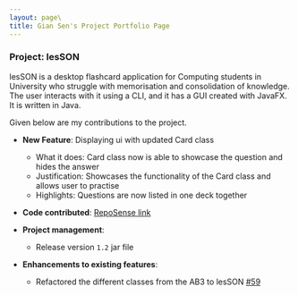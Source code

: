 ```yaml
---
layout: page\
title: Gian Sen's Project Portfolio Page
---
```


### Project: lesSON

lesSON is a desktop flashcard application for Computing students in University who struggle with
memorisation and consolidation of knowledge. The user interacts with it using a CLI, and it has a
GUI created with JavaFX. It is written in Java.

Given below are my contributions to the project.


* **New Feature**: Displaying ui with updated Card class
  * What it does: Card class now is able to showcase the question and hides the answer
  * Justification: Showcases the functionality of the Card class and allows user to practise
  * Highlights: Questions are now listed in one deck together

* **Code contributed**: [RepoSense link](https://nus-cs2103-ay2324s1.github.io/tp-dashboard/?search=gsgiansen&breakdown=true)

* **Project management**:
  * Release version `1.2` jar file

* **Enhancements to existing features**:
  * Refactored the different classes from the AB3 to lesSON [\#59]()

[//]: # (* **Documentation**:)

[//]: # (  * Which documentation were written by me for which guide &#40;include PR number&#41;)

[//]: # (  * User Guide:)

[//]: # (    * e.g. Added documentation for the features `delete` and `find` [\#72]&#40;&#41;)

[//]: # (    * e.g. Did cosmetic tweaks to existing documentation of features `clear`, `exit`: [\#74]&#40;&#41;)

[//]: # (  * Developer Guide:)

[//]: # (    * e.g. Added implementation details of the `delete` feature.)

[//]: # ()
[//]: # (* **Community**:)

[//]: # (  * Contributions to the community &#40;include examples i.e. PR number / screenshots&#41;)

[//]: # (  * e.g. PRs reviewed &#40;with non-trivial review comments&#41;: [\#12]&#40;&#41;, [\#32]&#40;&#41;, [\#19]&#40;&#41;, [\#42]&#40;&#41;)

[//]: # (  * e.g. Contributed to forum discussions &#40;examples: [1]&#40;&#41;, [2]&#40;&#41;, [3]&#40;&#41;, [4]&#40;&#41;&#41;)

[//]: # (  * e.g. Reported bugs and suggestions for other teams in the class &#40;examples: [1]&#40;&#41;, [2]&#40;&#41;, [3]&#40;&#41;&#41;)

[//]: # (  * e.g. Some parts of the history feature I added was adopted by several other class mates &#40;[1]&#40;&#41;, [2]&#40;&#41;&#41;)

[//]: # ()
[//]: # (* **Tools**:)

[//]: # (  * List of tools used &#40;include examples i.e. PR number / screenshots&#41;)

[//]: # (  * Integrated a third party library &#40;Natty&#41; to the project &#40;[\#42]&#40;&#41;&#41;)

[//]: # (  * Integrated a new Github plugin &#40;CircleCI&#41; to the team repo)

[//]: # ()
[//]: # (* _{you can add/remove categories in the list above}_)
